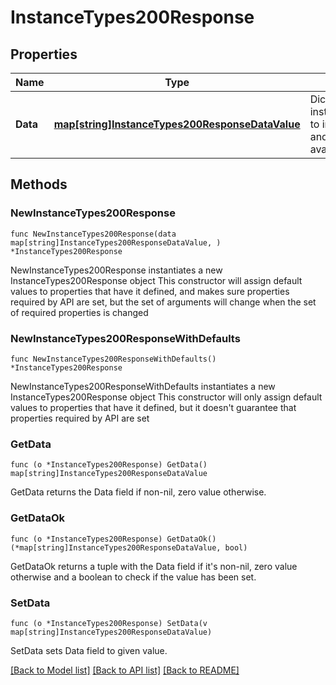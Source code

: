 # InstanceTypes200Response

## Properties

Name | Type | Description | Notes
------------ | ------------- | ------------- | -------------
**Data** | [**map[string]InstanceTypes200ResponseDataValue**](InstanceTypes200ResponseDataValue.md) | Dict of instance_type_name to instance_type and region availability. | 

## Methods

### NewInstanceTypes200Response

`func NewInstanceTypes200Response(data map[string]InstanceTypes200ResponseDataValue, ) *InstanceTypes200Response`

NewInstanceTypes200Response instantiates a new InstanceTypes200Response object
This constructor will assign default values to properties that have it defined,
and makes sure properties required by API are set, but the set of arguments
will change when the set of required properties is changed

### NewInstanceTypes200ResponseWithDefaults

`func NewInstanceTypes200ResponseWithDefaults() *InstanceTypes200Response`

NewInstanceTypes200ResponseWithDefaults instantiates a new InstanceTypes200Response object
This constructor will only assign default values to properties that have it defined,
but it doesn't guarantee that properties required by API are set

### GetData

`func (o *InstanceTypes200Response) GetData() map[string]InstanceTypes200ResponseDataValue`

GetData returns the Data field if non-nil, zero value otherwise.

### GetDataOk

`func (o *InstanceTypes200Response) GetDataOk() (*map[string]InstanceTypes200ResponseDataValue, bool)`

GetDataOk returns a tuple with the Data field if it's non-nil, zero value otherwise
and a boolean to check if the value has been set.

### SetData

`func (o *InstanceTypes200Response) SetData(v map[string]InstanceTypes200ResponseDataValue)`

SetData sets Data field to given value.



[[Back to Model list]](../README.md#documentation-for-models) [[Back to API list]](../README.md#documentation-for-api-endpoints) [[Back to README]](../README.md)



